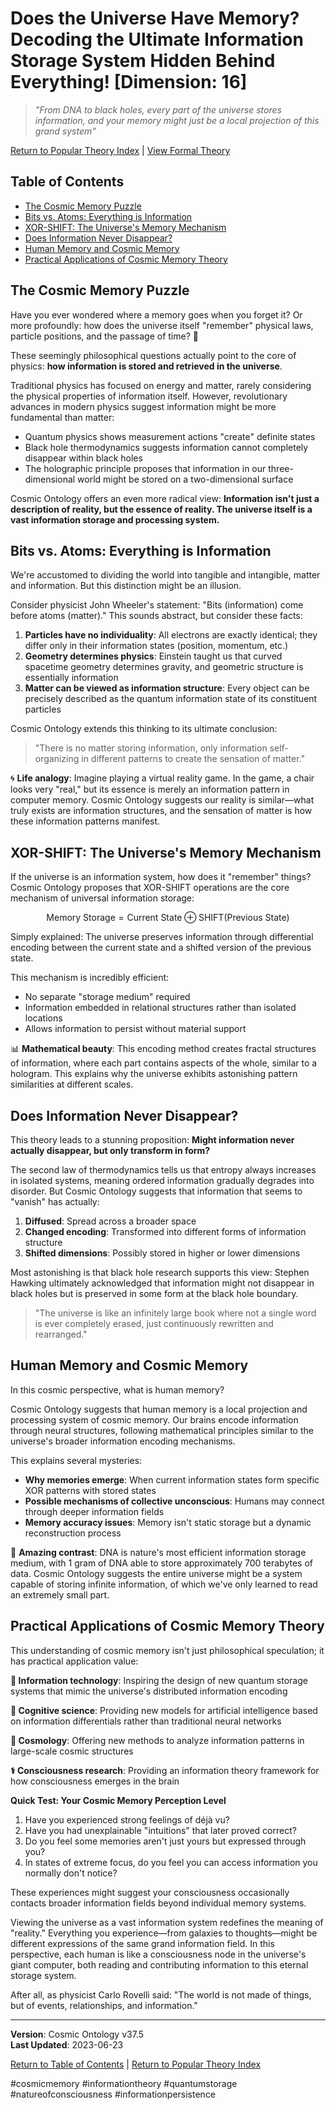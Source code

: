 # Does the Universe Have Memory? Decoding the Ultimate Information Storage System Hidden Behind Everything! [Dimension: 16]

> *"From DNA to black holes, every part of the universe stores information, and your memory might just be a local projection of this grand system"*

[Return to Popular Theory Index](../popular_theory_en.md) | [View Formal Theory](../formal_theory/formal_theory_information_persistence_patterns_en.md)

## Table of Contents
- [The Cosmic Memory Puzzle](#the-cosmic-memory-puzzle)
- [Bits vs. Atoms: Everything is Information](#bits-vs-atoms-everything-is-information)
- [XOR-SHIFT: The Universe's Memory Mechanism](#xor-shift-the-universes-memory-mechanism)
- [Does Information Never Disappear?](#does-information-never-disappear)
- [Human Memory and Cosmic Memory](#human-memory-and-cosmic-memory)
- [Practical Applications of Cosmic Memory Theory](#practical-applications-of-cosmic-memory-theory)

## The Cosmic Memory Puzzle

Have you ever wondered where a memory goes when you forget it? Or more profoundly: how does the universe itself "remember" physical laws, particle positions, and the passage of time? 💫

These seemingly philosophical questions actually point to the core of physics: **how information is stored and retrieved in the universe**.

Traditional physics has focused on energy and matter, rarely considering the physical properties of information itself. However, revolutionary advances in modern physics suggest information might be more fundamental than matter:

- Quantum physics shows measurement actions "create" definite states
- Black hole thermodynamics suggests information cannot completely disappear within black holes
- The holographic principle proposes that information in our three-dimensional world might be stored on a two-dimensional surface

Cosmic Ontology offers an even more radical view: **Information isn't just a description of reality, but the essence of reality. The universe itself is a vast information storage and processing system.**

## Bits vs. Atoms: Everything is Information

We're accustomed to dividing the world into tangible and intangible, matter and information. But this distinction might be an illusion.

Consider physicist John Wheeler's statement: "Bits (information) come before atoms (matter)." This sounds abstract, but consider these facts:

1. **Particles have no individuality**: All electrons are exactly identical; they differ only in their information states (position, momentum, etc.)
2. **Geometry determines physics**: Einstein taught us that curved spacetime geometry determines gravity, and geometric structure is essentially information
3. **Matter can be viewed as information structure**: Every object can be precisely described as the quantum information state of its constituent particles

Cosmic Ontology extends this thinking to its ultimate conclusion:

> "There is no matter storing information, only information self-organizing in different patterns to create the sensation of matter."

🌀 **Life analogy**: Imagine playing a virtual reality game. In the game, a chair looks very "real," but its essence is merely an information pattern in computer memory. Cosmic Ontology suggests our reality is similar—what truly exists are information structures, and the sensation of matter is how these information patterns manifest.

## XOR-SHIFT: The Universe's Memory Mechanism

If the universe is an information system, how does it "remember" things? Cosmic Ontology proposes that XOR-SHIFT operations are the core mechanism of universal information storage:

$$\text{Memory Storage} = \text{Current State} \oplus \text{SHIFT}(\text{Previous State})$$

Simply explained: The universe preserves information through differential encoding between the current state and a shifted version of the previous state.

This mechanism is incredibly efficient:
- No separate "storage medium" required
- Information embedded in relational structures rather than isolated locations
- Allows information to persist without material support

📊 **Mathematical beauty**: This encoding method creates fractal structures of information, where each part contains aspects of the whole, similar to a hologram. This explains why the universe exhibits astonishing pattern similarities at different scales.

## Does Information Never Disappear?

This theory leads to a stunning proposition: **Might information never actually disappear, but only transform in form?**

The second law of thermodynamics tells us that entropy always increases in isolated systems, meaning ordered information gradually degrades into disorder. But Cosmic Ontology suggests that information that seems to "vanish" has actually:

1. **Diffused**: Spread across a broader space
2. **Changed encoding**: Transformed into different forms of information structure
3. **Shifted dimensions**: Possibly stored in higher or lower dimensions

Most astonishing is that black hole research supports this view: Stephen Hawking ultimately acknowledged that information might not disappear in black holes but is preserved in some form at the black hole boundary.

> "The universe is like an infinitely large book where not a single word is ever completely erased, just continuously rewritten and rearranged."

## Human Memory and Cosmic Memory

In this cosmic perspective, what is human memory?

Cosmic Ontology suggests that human memory is a local projection and processing system of cosmic memory. Our brains encode information through neural structures, following mathematical principles similar to the universe's broader information encoding mechanisms.

This explains several mysteries:

- **Why memories emerge**: When current information states form specific XOR patterns with stored states
- **Possible mechanisms of collective unconscious**: Humans may connect through deeper information fields
- **Memory accuracy issues**: Memory isn't static storage but a dynamic reconstruction process

🧬 **Amazing contrast**: DNA is nature's most efficient information storage medium, with 1 gram of DNA able to store approximately 700 terabytes of data. Cosmic Ontology suggests the entire universe might be a system capable of storing infinite information, of which we've only learned to read an extremely small part.

## Practical Applications of Cosmic Memory Theory

This understanding of cosmic memory isn't just philosophical speculation; it has practical application value:

**💾 Information technology**: Inspiring the design of new quantum storage systems that mimic the universe's distributed information encoding

**🧠 Cognitive science**: Providing new models for artificial intelligence based on information differentials rather than traditional neural networks

**🔭 Cosmology**: Offering new methods to analyze information patterns in large-scale cosmic structures

**⚕️ Consciousness research**: Providing an information theory framework for how consciousness emerges in the brain

**Quick Test: Your Cosmic Memory Perception Level**
1. Have you experienced strong feelings of déjà vu?
2. Have you had unexplainable "intuitions" that later proved correct?
3. Do you feel some memories aren't just yours but expressed through you?
4. In states of extreme focus, do you feel you can access information you normally don't notice?

These experiences might suggest your consciousness occasionally contacts broader information fields beyond individual memory systems.

Viewing the universe as a vast information system redefines the meaning of "reality." Everything you experience—from galaxies to thoughts—might be different expressions of the same grand information field. In this perspective, each human is like a consciousness node in the universe's giant computer, both reading and contributing information to this eternal storage system.

After all, as physicist Carlo Rovelli said: "The world is not made of things, but of events, relationships, and information."

---

**Version**: Cosmic Ontology v37.5  
**Last Updated**: 2023-06-23

[Return to Table of Contents](#table-of-contents) | [Return to Popular Theory Index](../popular_theory_en.md) 

#cosmicmemory #informationtheory #quantumstorage #natureofconsciousness #informationpersistence 